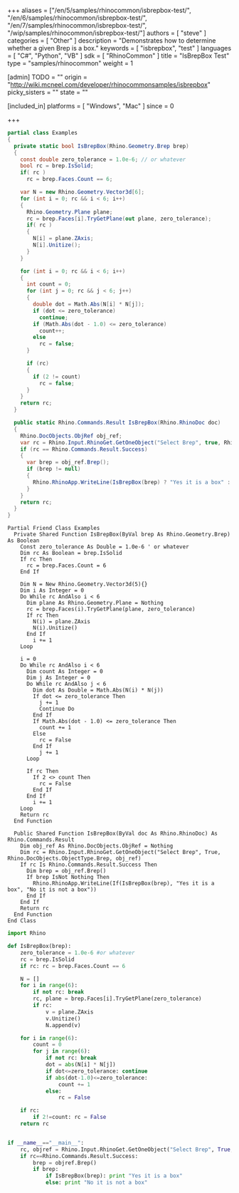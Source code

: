 +++
aliases = ["/en/5/samples/rhinocommon/isbrepbox-test/", "/en/6/samples/rhinocommon/isbrepbox-test/", "/en/7/samples/rhinocommon/isbrepbox-test/", "/wip/samples/rhinocommon/isbrepbox-test/"]
authors = [ "steve" ]
categories = [ "Other" ]
description = "Demonstrates how to determine whether a given Brep is a box."
keywords = [ "isbrepbox", "test" ]
languages = [ "C#", "Python", "VB" ]
sdk = [ "RhinoCommon" ]
title = "IsBrepBox Test"
type = "samples/rhinocommon"
weight = 1

[admin]
TODO = ""
origin = "http://wiki.mcneel.com/developer/rhinocommonsamples/isbrepbox"
picky_sisters = ""
state = ""

[included_in]
platforms = [ "Windows", "Mac" ]
since = 0

+++

<div class="codetab-content" id="cs">

```cs
partial class Examples
{
  private static bool IsBrepBox(Rhino.Geometry.Brep brep)
  {
    const double zero_tolerance = 1.0e-6; // or whatever
    bool rc = brep.IsSolid;
    if( rc )
      rc = brep.Faces.Count == 6;

    var N = new Rhino.Geometry.Vector3d[6];
    for (int i = 0; rc && i < 6; i++)
    {
      Rhino.Geometry.Plane plane;
      rc = brep.Faces[i].TryGetPlane(out plane, zero_tolerance);
      if( rc )
      {
        N[i] = plane.ZAxis;
        N[i].Unitize();
      }
    }

    for (int i = 0; rc && i < 6; i++)
    {
      int count = 0;
      for (int j = 0; rc && j < 6; j++)
      {
        double dot = Math.Abs(N[i] * N[j]);
        if (dot <= zero_tolerance)
          continue;
        if (Math.Abs(dot - 1.0) <= zero_tolerance)
          count++;
        else
          rc = false;
      }

      if (rc)
      {
        if (2 != count)
          rc = false;
      }
    }
    return rc;
  }

  public static Rhino.Commands.Result IsBrepBox(Rhino.RhinoDoc doc)
  {
    Rhino.DocObjects.ObjRef obj_ref;
    var rc = Rhino.Input.RhinoGet.GetOneObject("Select Brep", true, Rhino.DocObjects.ObjectType.Brep, out obj_ref);
    if (rc == Rhino.Commands.Result.Success)
    {
      var brep = obj_ref.Brep();
      if (brep != null)
      {
        Rhino.RhinoApp.WriteLine(IsBrepBox(brep) ? "Yes it is a box" : "No it is not a box");
      }
    }
    return rc;
  }
}
```

</div>


<div class="codetab-content" id="vb">

```vbnet
Partial Friend Class Examples
  Private Shared Function IsBrepBox(ByVal brep As Rhino.Geometry.Brep) As Boolean
	Const zero_tolerance As Double = 1.0e-6 ' or whatever
	Dim rc As Boolean = brep.IsSolid
	If rc Then
	  rc = brep.Faces.Count = 6
	End If

	Dim N = New Rhino.Geometry.Vector3d(5){}
	Dim i As Integer = 0
	Do While rc AndAlso i < 6
	  Dim plane As Rhino.Geometry.Plane = Nothing
	  rc = brep.Faces(i).TryGetPlane(plane, zero_tolerance)
	  If rc Then
		N(i) = plane.ZAxis
		N(i).Unitize()
	  End If
		i += 1
	Loop

	i = 0
	Do While rc AndAlso i < 6
	  Dim count As Integer = 0
	  Dim j As Integer = 0
	  Do While rc AndAlso j < 6
		Dim dot As Double = Math.Abs(N(i) * N(j))
		If dot <= zero_tolerance Then
		  j += 1
		  Continue Do
		End If
		If Math.Abs(dot - 1.0) <= zero_tolerance Then
		  count += 1
		Else
		  rc = False
		End If
		  j += 1
	  Loop

	  If rc Then
		If 2 <> count Then
		  rc = False
		End If
	  End If
		i += 1
	Loop
	Return rc
  End Function

  Public Shared Function IsBrepBox(ByVal doc As Rhino.RhinoDoc) As Rhino.Commands.Result
	Dim obj_ref As Rhino.DocObjects.ObjRef = Nothing
	Dim rc = Rhino.Input.RhinoGet.GetOneObject("Select Brep", True, Rhino.DocObjects.ObjectType.Brep, obj_ref)
	If rc Is Rhino.Commands.Result.Success Then
	  Dim brep = obj_ref.Brep()
	  If brep IsNot Nothing Then
		Rhino.RhinoApp.WriteLine(If(IsBrepBox(brep), "Yes it is a box", "No it is not a box"))
	  End If
	End If
	Return rc
  End Function
End Class
```

</div>


<div class="codetab-content" id="py">

```python
import Rhino

def IsBrepBox(brep):
    zero_tolerance = 1.0e-6 #or whatever
    rc = brep.IsSolid
    if rc: rc = brep.Faces.Count == 6

    N = []
    for i in range(6):
        if not rc: break
        rc, plane = brep.Faces[i].TryGetPlane(zero_tolerance)
        if rc:
            v = plane.ZAxis
            v.Unitize()
            N.append(v)

    for i in range(6):
        count = 0
        for j in range(6):
            if not rc: break
            dot = abs(N[i] * N[j])
            if dot<=zero_tolerance: continue
            if abs(dot-1.0)<=zero_tolerance:
                count += 1
            else:
                rc = False

    if rc:
        if 2!=count: rc = False
    return rc


if __name__=="__main__":
    rc, objref = Rhino.Input.RhinoGet.GetOneObject("Select Brep", True, Rhino.DocObjects.ObjectType.Brep)
    if rc==Rhino.Commands.Result.Success:
        brep = objref.Brep()
        if brep:
            if IsBrepBox(brep): print "Yes it is a box"
            else: print "No it is not a box"
```

</div>
